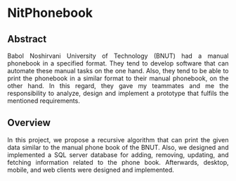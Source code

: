 # NitPhonebook

## Abstract
<p align="justify"> Babol Noshirvani University of Technology (BNUT) had a manual phonebook in a specified format. They tend to develop software that can automate these manual tasks on the one hand. Also, they tend to be able to print the phonebook in a similar format to their manual phonebook, on the other hand. In this regard, they gave my teammates and me the responsibility to analyze, design and implement a prototype that fulfils the mentioned requirements.   </p>

## Overview
<p align="justify">
In this project, we propose a recursive algorithm that can print the given data similar to the manual phone book of the BNUT. Also, we designed and implemented a SQL server database for adding, removing, updating, and fetching information related to the phone book. Afterwards, desktop, mobile, and web clients were designed and implemented.   </p>
